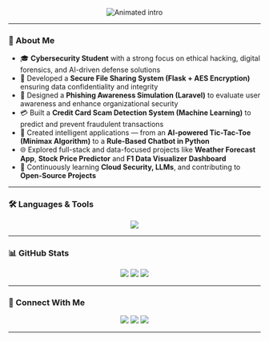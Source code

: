<p align="center">
  <img src="https://readme-typing-svg.demolab.com?font=Fira+Code&size=35&pause=1000&duration=4000&center=true&vCenter=true&width=600&lines=Hey+there,+I'm+Yatin!;Cybersecurity+Enthusiast;Tech+Explorer;Aspiring+Ethical+Hacker&color=20E4C7%2CF20CE0%2CFFA500%2C00FFFF" alt="Animated intro" />
</p>

---

### 🧠 About Me  

- 🎓 **Cybersecurity Student** with a strong focus on ethical hacking, digital forensics, and AI-driven defense solutions   
- 🔐 Developed a **Secure File Sharing System (Flask + AES Encryption)** ensuring data confidentiality and integrity  
- 🧠 Designed a **Phishing Awareness Simulation (Laravel)** to evaluate user awareness and enhance organizational security
- 💳 Built a **Credit Card Scam Detection System (Machine Learning)** to predict and prevent fraudulent transactions 
- 🤖 Created intelligent applications — from an **AI-powered Tic-Tac-Toe (Minimax Algorithm)** to a **Rule-Based Chatbot in Python**  
- 🌐 Explored full-stack and data-focused projects like **Weather Forecast App**, **Stock Price Predictor** and **F1 Data Visualizer Dashboard**  
- 🚀 Continuously learning **Cloud Security, LLMs**, and contributing to **Open-Source Projects**  

---

### 🛠️ Languages & Tools

<p align="center">
  <img src="https://skillicons.dev/icons?i=c,cpp,java,python,javascript,php,html,css,react,nodejs,flask,mysql,git,github,docker,linux,vscode,tensorflow,pytorch,threejs,mongodb,vite,&perline=4" />
</p>

---

### 📊 GitHub Stats

<p align="center">
  <img src="https://github-readme-stats.vercel.app/api?username=yatinannam&show_icons=true&theme=radical" />
  <img src="https://github-readme-streak-stats.herokuapp.com?user=yatinannam&theme=radical" />
  <img src="https://github-profile-summary-cards.vercel.app/api/cards/profile-details?username=yatinannam&theme=radical" />
</p>

---

### 🔗 Connect With Me

<p align="center">
  <a href="mailto:ninjayatin@gmail.com"><img src="https://img.shields.io/badge/Email-D14836?style=for-the-badge&logo=gmail&logoColor=white" /></a>
  <a href="https://github.com/yatinannam"><img src="https://img.shields.io/badge/GitHub-181717?style=for-the-badge&logo=github&logoColor=white" /></a>
  <a href="https://www.linkedin.com/in/yatinannam/"><img src="https://img.shields.io/badge/LinkedIn-0A66C2?style=for-the-badge&logo=linkedin&logoColor=white" /></a>
</p>

---
